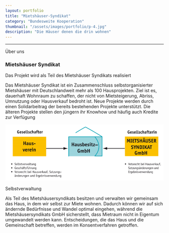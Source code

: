 ```yaml
---
layout: portfolio
title: "Mietshäuser-Syndikat"
category: "Bundesweite Kooperation"
thumbnail: "/assets/images/portfolio/p-4.jpg"
description: "Die Häuser denen die drin wohnen"
---
```

<hr class="my-5">
	
<section class="section about overflow-hidden">
	<div class="container">
		<div class="row">
			<div class="col-lg-6 col-md-7 offset-lg-1 mt-5 mt-md-0">
				<span class="text-color h5 text-uppercase">Über uns</span>
				<h3 class="mb-4 mt-3">Mietshäuser Syndikat</h3>
				<span class="text-color h4">Das Projekt wird als Teil des Mietshäuser Syndikats realisiert</span>
				<p>Das Mietshäuser Syndikat ist ein Zusammenschluss selbstorganisierter Mietshäuser
mit Deutschlandweit mehr als 100 Hausprojekten. Ziel ist es, dauerhaft Wohnraum zu
schaffen, der nicht von Mietsteigerung, Abriss, Umnutzung oder Hausverkauf bedroht ist.
Neue Projekte werden durch einen Solidarbeitrag der bereits bestehenden Projekte unterstützt. Die älteren Projekte stellen den jüngern ihr Knowhow und häufig auch Kredite zur Verfügung</p>
<img src="/assets/images/s_hausbesitzgmbh-900x319.png" alt="" class="img-fluid w-100"/>				
	
<span class="text-color h4">Selbstverwaltung</span>				
	
<p>Als Teil des Mietshäusersyndikats besitzen
und verwalten wir gemeinsam das Haus, in
dem wir selbst zur Miete wohnen. Dadurch
können wir auf sich ändernde Bedürfnisse und
Wandel optimal eingehen, während die Mietshäusersyndikats GmbH sicherstellt, dass Mietraum nicht in Eigentum umgewandelt werden kann. Entscheidungen, die das Haus und die Gemeinschaft betreffen, werden im Konsentverfahren getroffen.</p>
			</div>
		</div>
	</div>
</section>
